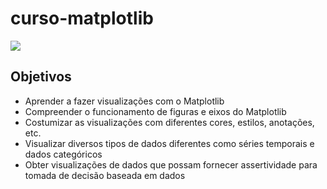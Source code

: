# curso-matplotlib

<!-- Inserir imagem com a #vitrinedev ao final do link -->
![](https://vitrinedev.s3.amazonaws.com/iris.png#vitrinedev)

## Objetivos
- Aprender a fazer visualizações com o Matplotlib
- Compreender o funcionamento de figuras e eixos do Matplotlib
- Costumizar as visualizações com diferentes cores, estilos, anotações, etc.
- Visualizar diversos tipos de dados diferentes como séries temporais e dados categóricos
- Obter visualizações de dados que possam fornecer assertividade para tomada de decisão baseada em dados
